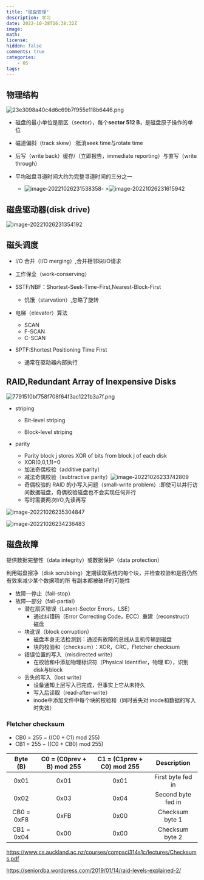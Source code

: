 ```yaml
---
title: "磁盘管理"
description: 学习
date: 2022-10-28T16:38:32Z
image: 
math: 
license: 
hidden: false
comments: true
categories:
    - OS
tags:
---
```

## 物理结构

![23e3098a40c4d6c69b7f955e118b6446.png](/images/23e3098a40c4d6c69b7f955e118b6446.png)

- 磁盘的最小单位是扇区（sector），每个**sector 512 B**，是磁盘原子操作的单位

- 磁道偏斜（track skew）:抵消seek time与rotate time
- 后写（write back）缓存/（立即报告，immediate reporting）与直写（write through）
- 平均磁盘寻道时间大约为完整寻道时间的三分之一
  - ![image-20221026231538358](/images/image-20221026231538358.png)- >![image-20221026231615942](/images/image-20221026231615942.png)

## 磁盘驱动器(disk drive)

![image-20221026231354192](/images/image-20221026231354192.png)

## 磁头调度

- I/O 合并（I/O merging）,合并相邻块I/O请求
- 工作保全（work-conserving）



- SSTF/NBF：Shortest-Seek-Time-First,Nearest-Block-First
  - 饥饿（starvation）,忽略了旋转
- 电梯（elevator）算法
  - SCAN
  - F-SCAN
  - C-SCAN
- SPTF:Shortest Positioning Time First
  - 通常在驱动器内部执行

## RAID,Redundant Array of Inexpensive Disks

![7791510bf758f708f64f3ac1221b3a7f.png](/images/7791510bf758f708f64f3ac1221b3a7f.png)

- striping

  - Bit-level striping 

  - Block-level striping

- parity
  - Parity block j stores XOR of bits from block j  of each disk
  - XOR(0,0,1,1)=0
  - 加法奇偶校验（additive parity）
  - 减法奇偶校验（subtractive parity）![image-20221026233742809](/images/image-20221026233742809.png)
  - 奇偶校验的 RAID 的小写入问题（small-write problem）:即使可以并行访问数据磁盘，奇偶校验磁盘也不会实现任何并行
  - 写时需要两次I/O,先读再写

![image-20221026235304847](/images/image-20221026235304847.png)

![image-20221026234236483](/images/image-20221026234236483.png)



## 磁盘故障

提供数据完整性（data integrity）或数据保护（data protection）

利用磁盘擦净（disk scrubbing）定期读取系统的每个块，并检查校验和是否仍然有效来减少某个数据项的所
有副本都被破坏的可能性

- 故障—停止（fail-stop）
- 故障—部分（fail-partial）
  - 潜在扇区错误（Latent-Sector Errors，LSE）
    - 通过纠错码（Error Correcting Code，ECC）重建（reconstruct）磁盘
  - 块讹误（block corruption）
    - 磁盘本身无法检测到：通过有故障的总线从主机传输到磁盘
    - 块的校验和（checksum）：XOR，CRC，Fletcher checksum
  - 错误位置的写入（misdirected write）
    - 在校验和中添加物理标识符（Physical Identifier，物理 ID），识别disk与block
  - 丢失的写入（lost write）
    - 设备通知上层写入已完成，但事实上它从未持久
    - 写入后读取（read-after-write）
    - inode中添加文件中每个块的校验和（同时丢失对 inode和数据的写入时失效）

### Fletcher checksum



- CB0 = 255 − ((C0 + C1) mod 255)
- CB1 = 255 − ((C0 + CB0) mod 255)

|  Byte (B)  | C0 = (C0prev + B) mod 255 | C1 = (C1prev + C0) mod 255 |    Description     |
| :--------: | :-----------------------: | :------------------------: | :----------------: |
|    0x01    |           0x01            |            0x01            | First byte fed in  |
|    0x02    |           0x03            |            0x04            | Second byte fed in |
| CB0 = 0xF8 |           0xFB            |            0x00            |  Checksum  byte 1  |
| CB1 = 0x04 |           0x00            |            0x00            |  Checksum byte 2   |



https://www.cs.auckland.ac.nz/courses/compsci314s1c/lectures/Checksums.pdf

https://seniordba.wordpress.com/2019/01/14/raid-levels-explained-2/